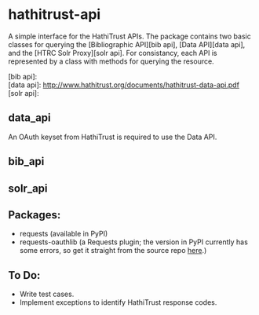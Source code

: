 hathitrust-api
=================

A simple interface for the HathiTrust APIs. The package contains two basic classes for querying the [Bibliographic API][bib api], [Data API][data api], and the [HTRC Solr Proxy][solr api]. For consistancy, each API is represented by a class with methods for querying the resource.

[bib api]:  
[data api]: http://www.hathitrust.org/documents/hathitrust-data-api.pdf
[solr api]: 

data_api
--------
An OAuth keyset from HathiTrust is required to use the Data API.

bib_api
-------

solr_api
--------


Packages:
---------
* requests (available in PyPI)
* requests-oauthlib (a Requests plugin; the version in PyPI currently has some errors, so get it straight from the source repo [here](https://github.com/requests/requests-oauthlib).)

To Do:
------
* Write test cases.
* Implement exceptions to identify HathiTrust response codes.